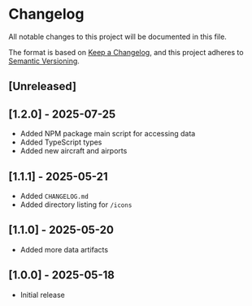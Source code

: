 # Changelog

All notable changes to this project will be documented in this file.

The format is based on [Keep a Changelog](https://keepachangelog.com/en/1.1.0/),
and this project adheres to [Semantic Versioning](https://semver.org/spec/v2.0.0.html).

## [Unreleased]

## [1.2.0] - 2025-07-25

- Added NPM package main script for accessing data
- Added TypeScript types
- Added new aircraft and airports

## [1.1.1] - 2025-05-21

- Added `CHANGELOG.md`
- Added directory listing for `/icons`

## [1.1.0] - 2025-05-20

- Added more data artifacts

## [1.0.0] - 2025-05-18

- Initial release